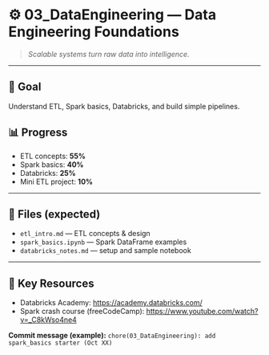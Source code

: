 # ⚙️ 03_DataEngineering — Data Engineering Foundations

> *Scalable systems turn raw data into intelligence.*

---

## 🎯 Goal
Understand ETL, Spark basics, Databricks, and build simple pipelines.

## 📊 Progress
- ETL concepts: **55%**
- Spark basics: **40%**
- Databricks: **25%**
- Mini ETL project: **10%**

---

## 📁 Files (expected)
- `etl_intro.md` — ETL concepts & design
- `spark_basics.ipynb` — Spark DataFrame examples
- `databricks_notes.md` — setup and sample notebook

---

## 🔗 Key Resources
- Databricks Academy: https://academy.databricks.com/  
- Spark crash course (freeCodeCamp): https://www.youtube.com/watch?v=_C8kWso4ne4

**Commit message (example):** `chore(03_DataEngineering): add spark_basics starter (Oct XX)`
